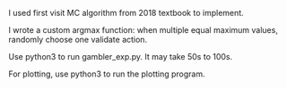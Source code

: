 
I used first visit MC algorithm from 2018 textbook to implement.

I wrote a custom argmax function: when multiple equal maximum values, randomly
choose one validate action.

Use python3 to run gambler_exp.py. It may take 50s to 100s.

For plotting, use python3 to run the plotting program.
